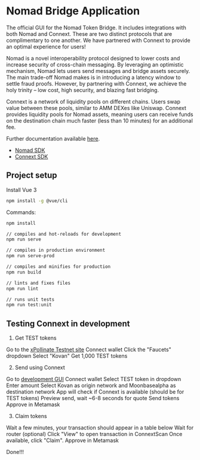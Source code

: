# Nomad Bridge Application

The official GUI for the Nomad Token Bridge. It includes integrations with both Nomad and Connext. These are two distinct protocols that are complimentary to one another. We have partnered with Connext to provide an optimal experience for users!

Nomad is a novel interoperability protocol designed to lower costs and increase security of cross-chain messaging. By leveraging an optimistic mechanism, Nomad lets users send messages and bridge assets securely. The main trade-off Nomad makes is in introducing a latency window to settle fraud proofs. However, by partnering with Connext, we achieve the holy trinity – low cost, high security, and blazing fast bridging.

Connext is a network of liquidity pools on different chains. Users swap value between these pools, similar to AMM DEXes like Uniswap. Connext provides liquidity pools for Nomad assets, meaning users can receive funds on the destination chain much faster (less than 10 minutes) for an additional fee.

Further documentation available [here](https://docs.nomad.xyz/bridge).

 - [Nomad SDK](https://www.npmjs.com/package/@nomad-xyz/sdk)
 - [Connext SDK](https://www.npmjs.com/package/@connext/nxtp-sdk)

## Project setup

Install Vue 3
```bash
npm install -g @vue/cli
```

Commands:
```bash
npm install

// compiles and hot-reloads for development
npm run serve

// compiles in production environment
npm run serve-prod

// compiles and minifies for production
npm run build

// lints and fixes files
npm run lint

// runs unit tests
npm run test:unit
```

## Testing Connext in development

1. Get TEST tokens

  Go to the [xPollinate Testnet site](https://testnet.xpollinate.io/)
  Connect wallet
  Click the "Faucets" dropdown
  Select "Kovan"
  Get 1,000 TEST tokens

2. Send using Connext

  Go to [development GUI](https://development.app.nomad.xyz)
  Connect wallet
  Select TEST token in dropdown
  Enter amount
  Select Kovan as origin network and Moonbasealpha as destination network
  App will check if Connext is available (should be for TEST tokens)
  Preview send, wait ~6-8 seconds for quote
  Send tokens
  Approve in Metamask

3. Claim tokens

  Wait a few minutes, your transaction should appear in a table below
  Wait for router
  (optional) Click "View" to open transaction in ConnextScan
  Once available, click "Claim".
  Approve in Metamask

Done!!!
